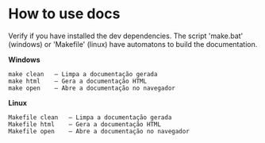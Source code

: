 # How to use docs

Verify if you have installed the dev dependencies. The script 'make.bat' (windows) or 'Makefile' (linux) have automatons to build the documentation.

**Windows**
```
make clean   — Limpa a documentação gerada
make html    — Gera a documentação HTML
make open    — Abre a documentação no navegador
```

**Linux**
```
Makefile clean   — Limpa a documentação gerada
Makefile html    — Gera a documentação HTML
Makefile open    — Abre a documentação no navegador
```